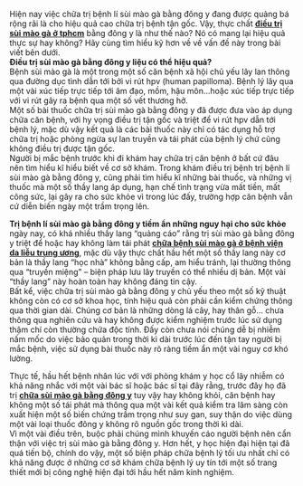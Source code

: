 <p>Hiện nay việc chữa trị bệnh lí sùi mào gà bằng đông y đang được quảng bá rộng rãi là cho hiệu quả cao chữa trị bệnh tận gốc. Vậy, thực chất <a href="http://tribenhdongy.com/dieu-tri-va-chua-sui-mao-ga-bang-dong-y-o-dau-tot-tphcm/"><strong>điều trị sùi mào gà ở tphcm</strong></a>&nbsp;bằng đông y là như thế nào? Nó có mang lại hiệu quả thực sự hay không? Hãy cùng tìm hiểu kỹ hơn về về vấn đề này trong bài viết bên dưới.<br />
<strong>Điều trị sùi mào gà bằng đông y liệu có thể hiệu quả?</strong><br />
Bệnh sùi mào gà là một trong một số căn bệnh xã hội chủ yếu lây lan thông qua đường dục tình dẫn tới bởi vi rút hpv (human papilloma). Bệnh lý lây qua một vài xúc tiếp trực tiếp tới âm đạo, mồm, hậu môn&hellip;hoặc xúc tiếp trực tiếp với vi rút gây ra bệnh qua một số vết thương hở.<br />
Một số bài thuốc chữa trị sùi mào gà bằng đông y đã được đưa vào áp dụng chữa căn bệnh, với hy vọng điều trị tận gốc và triệt để vi rút hpv dẫn tới bệnh lý, mặc dù vậy kết quả là các bài thuốc này chỉ có tác dụng hỗ trợ chữa trị hoặc phòng ngừa sự lan truyền và tái phát của bệnh lý chứ cũng không điều trị được tận gốc.<br />
Người bị mắc bệnh trước khi đi khám hay chữa trị căn bệnh ở bất cứ đâu nên tìm hiểu kĩ hiểu biết về cơ sở khám. Trong khám điều trị bệnh trị bệnh lí sùi mào gà bằng đông y, cũng phải tìm hiểu kĩ những bài thuốc, và những vị thuốc mà một số thầy lang áp dụng, hạn chế tình trạng vừa mất tiền, mất công sức, lại gây ra cho sức khỏe vì trong lúc đấy, trường hợp căn bệnh vẫn cứ diễn biến ngày một trầm trọng lên.</p>

<p><strong>Trị bệnh lí sùi mào gà bằng đông y tiềm ẩn những nguy hại cho sức khỏe</strong><br />
ngày nay, có khá nhiều thầy lang &ldquo;quảng cáo&rdquo; rằng trị sùi mào gà bằng đông y triệt để hoặc hay không làm tái phát <a href="http://tribenhdongy.com/chua-sui-mao-ga-o-benh-vien-da-lieu-trung-uong/"><strong>chữa bệnh sùi mào gà ở bệnh viện da liễu trung ương</strong></a>, mặc dù vậy thực chất hầu hết một số thầy lang này cơ bản là thầy lang &ldquo;học nhà&rdquo; không bằng cấp, am hiểu tránh, lại thường thông qua &ldquo;truyền miệng&rdquo; &ndash; biện pháp lưu lây truyền có thể nhiều dị bản. Một vài &ldquo;thầy lang&rdquo; này hoàn toàn hay không đáng tin cậy.<br />
Bất kể, việc chữa trị sùi mào gà bằng đông y chủ yếu theo một số kỹ thuật không còn có cơ sở khoa học, tính hiệu quả còn phải cần kiểm chứng thông qua thời gian dài. Chúng cơ bản là những dòng lá cây, hay thân gỗ&hellip; chưa thông qua nghiên cứu và hay không được kiểm nghiệm trước lúc sử dụng thậm chí còn thường chứa độc tính. Đấy còn chưa nói chúng dễ bị nhiễm nấm mốc do việc bảo quản trong thời kì dài trước lúc đến tận tay người bị mắc bệnh, việc sử dụng bài thuốc này rõ ràng tiềm ẩn một vài nguy cơ khó lường.</p>

<p>Thực tế, hầu hết bệnh nhân lúc với với phòng khám y học cổ lây nhiễm có khả năng nhắc với một vài bác sĩ hoặc bác sĩ tại đây rằng, trước đây họ đã trị <a href="http://tribenhdongy.com/dieu-tri-va-chua-sui-mao-ga-bang-dong-y-o-dau-tot-tphcm/"><strong>chữa sùi mào gà bằng đông y</strong></a>&nbsp;tuy vậy hay không khỏi, căn bệnh hay không một số tái phát mà thông qua một vài kết quả kiểm tra lâm sàng còn xuất hiện một số biến chứng trầm trọng như suy gan, suy thận do việc dùng một vài loại thuốc đông y không rõ nguồn gốc trong thời kì dài.<br />
Vì một vài điều trên, buộc phải chúng mình khuyến cáo người bệnh nên cẩn thận với việc trị sùi mào gà bằng đông y. Hơn hết, y học hiện đại hiện tại đã quá tiến bộ, chính do vậy, một số biện pháp chữa bệnh lý tối ưu nhất chỉ có khả năng được ở những cơ sở khám chữa bệnh lý uy tín tới một số trang thiết mới bị công nghệ hiện đại tới hầu hết năm kinh nghiệm.</p>
